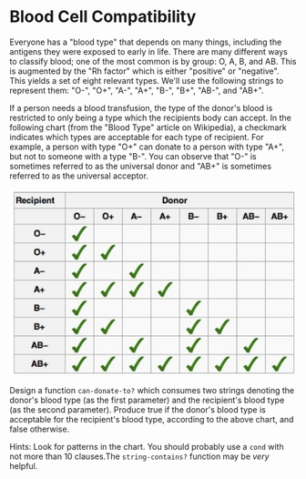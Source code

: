 # Blood Cell Compatibility

Everyone has a "blood type" that depends on many things, including the antigens they were exposed to early in life. There are many different ways to classify blood; one of the most common is by group: O, A, B, and AB. This is augmented by the "Rh factor" which is either "positive" or "negative". This yields a set of eight relevant types. We'll use the following strings to represent them: "O-", "O+", "A-", "A+", "B-", "B+", "AB-", and "AB+".

If a person needs a blood transfusion, the type of the donor's blood is restricted to only being a type which the recipients body can accept. In the following chart (from the "Blood Type" article on Wikipedia), a checkmark indicates which types are acceptable for each type of recipient. For example, a person with type "O+" can donate to a person with type "A+", but not to someone with a type "B-". You can observe that "O-" is sometimes referred to as the universal donor and "AB+" is sometimes referred to as the universal acceptor.

![Blood compatibility chart](blood-chart.png)

Design a function `can-donate-to?` which consumes two strings denoting the donor's blood type (as the first parameter) and the recipient's blood type (as the second parameter). Produce true if the donor's blood type is acceptable for the recipient's blood type, according to the above chart, and false otherwise.

Hints: Look for patterns in the chart. You should probably use a `cond` with not more than 10 clauses.The `string-contains?` function may be _very_ helpful.

